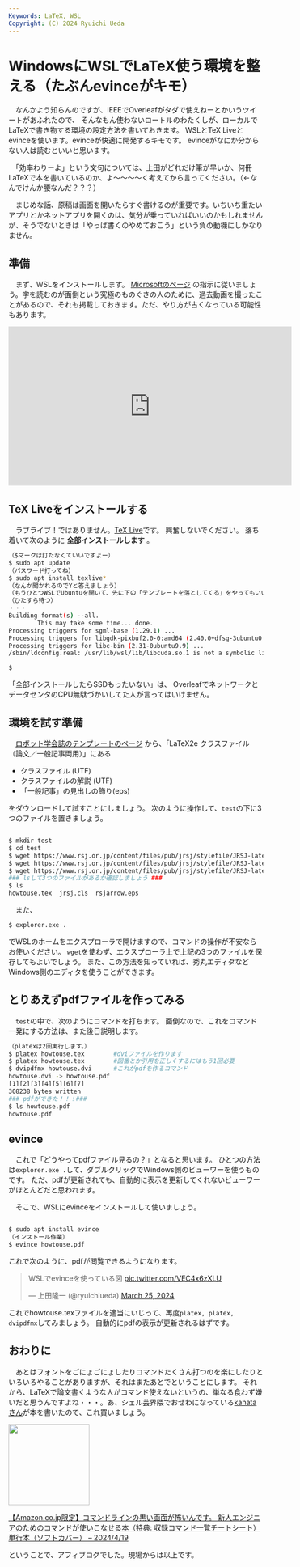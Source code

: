 ```yaml
---
Keywords: LaTeX, WSL
Copyright: (C) 2024 Ryuichi Ueda
---
```


# WindowsにWSLでLaTeX使う環境を整える（たぶんevinceがキモ）

　なんかよう知らんのですが、IEEEでOverleafがタダで使えねーとかいうツイートがあふれたので、
そんなもん使わないロートルのわたくしが、ローカルでLaTeXで書き物する環境の設定方法を書いておきます。
WSLとTeX Liveとevinceを使います。evinceが快適に開発するキモです。
evinceがなにか分からない人は読むといいと思います。

　「効率わりーよ」という文句については、上田がどれだけ筆が早いか、何冊LaTeXで本を書いているのか、よ～～～～く考えてから言ってください。（←なんでけんか腰なんだ？？？）

　まじめな話、原稿は画面を開いたらすぐ書けるのが重要です。いちいち重たいアプリとかネットアプリを開くのは、気分が乗っていればいいのかもしれませんが、そうでないときは「やっぱ書くのやめておこう」という負の動機にしかなりません。


## 準備

　まず、WSLをインストールします。
[Microsoftのページ](https://learn.microsoft.com/ja-jp/windows/wsl/install)
の指示に従いましょう。字を読むのが面倒という究極のものぐさの人のために、過去動画を撮ったことがあるので、それも掲載しておきます。ただ、やり方が古くなっている可能性もあります。

<iframe width="560" height="315" src="https://www.youtube.com/embed/Fm9uH5QH8QA?si=RCx42cTX5Skgx7iO" title="YouTube video player" frameborder="0" allow="accelerometer; autoplay; clipboard-write; encrypted-media; gyroscope; picture-in-picture; web-share" referrerpolicy="strict-origin-when-cross-origin" allowfullscreen></iframe>

## TeX Liveをインストールする

　ラブライブ！ではありません。[TeX Live](https://texwiki.texjp.org/?TeX%20Live)です。
興奮しないでください。
落ち着いて次のように **全部インストールします** 。

```sh
（$マークは打たなくていいですよー）
$ sudo apt update
（パスワード打ってね）
$ sudo apt install texlive*
（なんか聞かれるのでYと答えましょう）
（もうひとつWSLでUbuntuを開いて、先に下の「テンプレートを落としてくる」をやってもいいです）
（ひたすら待つ）
・・・
Building format(s) --all.
        This may take some time... done.
Processing triggers for sgml-base (1.29.1) ...
Processing triggers for libgdk-pixbuf2.0-0:amd64 (2.40.0+dfsg-3ubuntu0.4) ...
Processing triggers for libc-bin (2.31-0ubuntu9.9) ...
/sbin/ldconfig.real: /usr/lib/wsl/lib/libcuda.so.1 is not a symbolic link

$
```


「全部インストールしたらSSDもったいない」は、
OverleafでネットワークとデータセンタのCPU無駄づかいしてた人が言ってはいけません。


## 環境を試す準備

　[ロボット学会誌のテンプレートのページ](https://www.rsj.or.jp/pub/jrsj/info/stylefile.html)
から、「LaTeX2e クラスファイル（論文／一般記事両用）」にある

* クラスファイル (UTF)
* クラスファイルの解説 (UTF)
* 「一般記事」の見出しの飾り(eps)

をダウンロードして試すことにしましょう。
次のように操作して、`test`の下に3つのファイルを置きましょう。
```sh

$ mkdir test
$ cd test
$ wget https://www.rsj.or.jp/content/files/pub/jrsj/stylefile/JRSJ-latex2eutf/jrsj.cls
$ wget https://www.rsj.or.jp/content/files/pub/jrsj/stylefile/JRSJ-latex2eutf/howtouse.tex
$ wget https://www.rsj.or.jp/content/files/pub/jrsj/stylefile/JRSJ-latex2e/rsjarrow.eps
### lsして3つのファイルがあるか確認しましょう ###
$ ls
howtouse.tex  jrsj.cls  rsjarrow.eps
```


　また、

```sh
$ explorer.exe .
```

でWSLのホームをエクスプローラで開けますので、コマンドの操作が不安ならお使いください。
`wget`を使わず、エクスプローラ上で上記の3つのファイルを保存してもよいでしょう。
また、この方法を知っていれば、秀丸エディタなどWindows側のエディタを使うことができます。

## とりあえずpdfファイルを作ってみる

　`test`の中で、次のようにコマンドを打ちます。
面倒なので、これをコマンド一発にする方法は、また後日説明します。

```bash
（platexは2回実行します。）
$ platex howtouse.tex        #dviファイルを作ります
$ platex howtouse.tex        #図番とか引用を正しくするにはもう1回必要
$ dvipdfmx howtouse.dvi      #これがpdfを作るコマンド
howtouse.dvi -> howtouse.pdf
[1][2][3][4][5][6][7]
308238 bytes written
### pdfができた！！！###
$ ls howtouse.pdf
howtouse.pdf
```

## evince

　これで「どうやってpdfファイル見るの？」となると思います。
ひとつの方法は`explorer.exe .`して、ダブルクリックでWindows側のビューワーを使うものです。
ただ、pdfが更新されても、自動的に表示を更新してくれないビューワーがほとんどだと思われます。

　そこで、WSLにevinceをインストールして使いましょう。

```bash

$ sudo apt install evince
（インストール作業）
$ evince howtouse.pdf
```

これで次のように、pdfが閲覧できるようになります。

<blockquote class="twitter-tweet"><p lang="ja" dir="ltr">WSLでevinceを使っている図 <a href="https://t.co/VEC4x6zXLU">pic.twitter.com/VEC4x6zXLU</a></p>&mdash; 上田隆一 (@ryuichiueda) <a href="https://twitter.com/ryuichiueda/status/1772206504189243438?ref_src=twsrc%5Etfw">March 25, 2024</a></blockquote> <script async src="https://platform.twitter.com/widgets.js" charset="utf-8"></script>

これでhowtouse.texファイルを適当にいじって、再度`platex, platex, dvipdfmx`してみましょう。
自動的にpdfの表示が更新されるはずです。


## おわりに

　あとはフォントをごにょごにょしたりコマンドたくさん打つのを楽にしたりといろいろやることがありますが、それはまたあとでということにします。
それから、LaTeXで論文書くような人がコマンド使えないというの、単なる食わず嫌いだと思うんですよね・・・。あ、シェル芸界隈でおせわになっている[kanataさん](https://raintrees.net/projects/a-painter-and-a-black-cat)が本を書いたので、これ買いましょう。

<p><a href="https://amzn.to/4aoU0bJ"><img width="160px" src="https://images-na.ssl-images-amazon.com/images/P/479818229X.09.LZZZZZZZ"></a></p> <p><a href="https://amzn.to/4aoU0bJ" target="_blank" rel="nofollow">【Amazon.co.jp限定】コマンドラインの黒い画面が怖いんです。 新人エンジニアのためのコマンドが使いこなせる本（特典: 収録コマンド一覧チートシート） 単行本（ソフトカバー） – 2024/4/19</a></p>


ということで、アフィブログでした。現場からは以上です。


